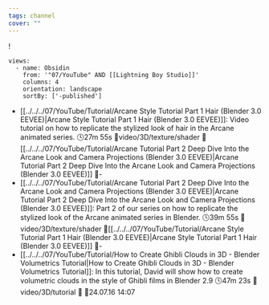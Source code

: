 ```yaml
---
tags: channel
cover: ""
---
```

!
```page-gallery
views:
  - name: Obsidin
    from: '"07/YouTube" AND [[Lightning Boy Studio]]'
    columns: 4
    orientation: landscape
    sortBy: ['-published']
```
- [[../../../07/YouTube/Tutorial/Arcane Style Tutorial Part 1 Hair (Blender 3.0  EEVEE)|Arcane Style Tutorial Part 1 Hair (Blender 3.0  EEVEE)]]:  Video tutorial on how to replicate the stylized look of hair in the Arcane animated series. 🕓27m 55s 📍video/3D/texture/shader 📝[[../../../07/YouTube/Tutorial/Arcane Tutorial Part 2  Deep Dive Into the Arcane Look and Camera Projections (Blender 3.0  EEVEE)|Arcane Tutorial Part 2  Deep Dive Into the Arcane Look and Camera Projections (Blender 3.0  EEVEE)]] 📌\-
- [[../../../07/YouTube/Tutorial/Arcane Tutorial Part 2  Deep Dive Into the Arcane Look and Camera Projections (Blender 3.0  EEVEE)|Arcane Tutorial Part 2  Deep Dive Into the Arcane Look and Camera Projections (Blender 3.0  EEVEE)]]:  Part 2 of our series on how to replicate the stylized look of the Arcane animated series in Blender. 🕓39m 55s 📍video/3D/texture/shader 📝[[../../../07/YouTube/Tutorial/Arcane Style Tutorial Part 1 Hair (Blender 3.0  EEVEE)|Arcane Style Tutorial Part 1 Hair (Blender 3.0  EEVEE)]] 📌\-
- [[../../../07/YouTube/Tutorial/How to Create Ghibli Clouds in 3D - Blender Volumetrics Tutorial|How to Create Ghibli Clouds in 3D - Blender Volumetrics Tutorial]]:  In this tutorial, David will show how to create volumetric clouds in the style of Ghibli films in Blender 2.9 🕓47m 23s 📍video/3D/tutorial 📝 📌24.07.16 14:07

